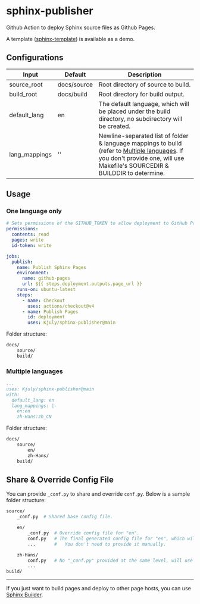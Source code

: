 # sphinx-publisher
Github Action to deploy Sphinx source files as Github Pages.

A template ([sphinx-template](https://github.com/Kjuly/sphinx-template)) is available as a demo.

## Configurations

| Input | Default | Description
| --- | --- | ---
| source_root | docs/source | Root directory of source to build.
| build_root | docs/build | Root directory for build output.
| default_lang | en | The default language, which will be placed under the build directory, no subdirectory will be created.
| lang_mappings | '' | Newline-separated list of folder & language mappings to build (refer to [Multiple languages](#multiple-languages). If you don't provide one, will use Makefile's SOURCEDIR & BUILDDIR to determine.

## Usage

### One language only

```yaml
# Sets permissions of the GITHUB_TOKEN to allow deployment to GitHub Pages
permissions:
  contents: read
  pages: write
  id-token: write

jobs:
  publish:
    name: Publish Sphinx Pages
    environment:
      name: github-pages
      url: ${{ steps.deployment.outputs.page_url }}
    runs-on: ubuntu-latest
    steps:
      - name: Checkout
        uses: actions/checkout@v4
      - name: Publish Pages
        id: deployment
        uses: Kjuly/sphinx-publisher@main
```

Folder structure:
```sh
docs/
    source/
    build/
```

### Multiple languages

```yaml
...
uses: Kjuly/sphinx-publisher@main
with:
  default_lang: en
  lang_mappings: |-
    en:en
    zh-Hans:zh_CN
```

Folder structure:
```sh
docs/
    source/
        en/
        zh-Hans/
    build/
```

## Share & Override Config File

You can provide `_conf.py` to share and override `conf.py`. Below is a sample folder structure:

```sh
source/
    _conf.py  # Shared base config file.

    en/
        _conf.py  # Override config file for "en".
        conf.py   # The final generated config file for "en", which will be updated for each build process.
        ...       #   You don't need to provide it manually.

    zh-Hans/
        conf.py   # No "_conf.py" provided at the same level, will use "conf.py" as it was.
        ...
build/
```

---

If you just want to build pages and deploy to other page hosts, you can use [Sphinx Builder][sphinx-builder].


  [sphinx-builder]: https://github.com/Kjuly/sphinx-builder


